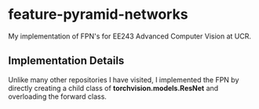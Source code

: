 # feature-pyramid-networks
My implementation of FPN's for EE243 Advanced Computer Vision at UCR.

## Implementation Details
Unlike many other repositories I have visited, I implemented the FPN by directly creating a child class of **torchvision.models.ResNet** and overloading the forward class.

